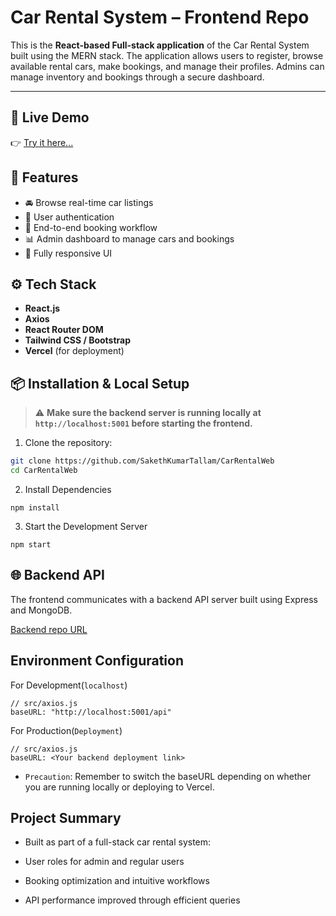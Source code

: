 # Car Rental System – Frontend Repo

This is the **React-based Full-stack application** of the Car Rental System built using the MERN stack. The application allows users to register, browse available rental cars, make bookings, and manage their profiles. Admins can manage inventory and bookings through a secure dashboard.

---

## 🔗 Live Demo

👉 [Try it here...](https://car-rental-web-mu.vercel.app/)



## 📌 Features

- 🚘 Browse real-time car listings
- 🔐 User authentication 
- 📅 End-to-end booking workflow
- 📊 Admin dashboard to manage cars and bookings
- 📱 Fully responsive UI



## ⚙️ Tech Stack

- **React.js**
- **Axios**
- **React Router DOM**
- **Tailwind CSS / Bootstrap**
- **Vercel** (for deployment)



## 📦 Installation & Local Setup

> ⚠️ **Make sure the backend server is running locally at `http://localhost:5001` before starting the frontend.**

1. Clone the repository:

```bash
git clone https://github.com/SakethKumarTallam/CarRentalWeb
cd CarRentalWeb
```

2. Install Dependencies 
```
npm install
```
3. Start the Development Server

```
npm start
```


##  🌐 Backend API

The frontend communicates with a backend API server built using Express and MongoDB.


[Backend repo URL](https://github.com/SakethKumarTallam/CRBackend)


## Environment Configuration
For Development(`localhost`)
```
// src/axios.js
baseURL: "http://localhost:5001/api"
```

For Production(`Deployment`)
```
// src/axios.js
baseURL: <Your backend deployment link>
```

- `Precaution`: Remember to switch the baseURL depending on whether you are running locally or deploying to Vercel.


##  Project Summary

- Built as part of a full-stack car rental system:

- User roles for admin and regular users

- Booking optimization and intuitive workflows

- API performance improved through efficient queries
